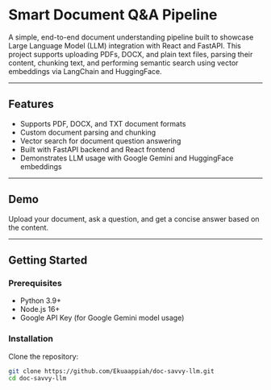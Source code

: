# Smart Document Q&A Pipeline

A simple, end-to-end document understanding pipeline built to showcase Large Language Model (LLM) integration with React and FastAPI. This project supports uploading PDFs, DOCX, and plain text files, parsing their content, chunking text, and performing semantic search using vector embeddings via LangChain and HuggingFace.

---

## Features

- Supports PDF, DOCX, and TXT document formats
- Custom document parsing and chunking
- Vector search for document question answering
- Built with FastAPI backend and React frontend
- Demonstrates LLM usage with Google Gemini and HuggingFace embeddings

---

## Demo

Upload your document, ask a question, and get a concise answer based on the content.

---

## Getting Started

### Prerequisites

- Python 3.9+
- Node.js 16+
- Google API Key (for Google Gemini model usage)

### Installation

Clone the repository:

```bash
git clone https://github.com/Ekuaappiah/doc-savvy-llm.git
cd doc-savvy-llm
